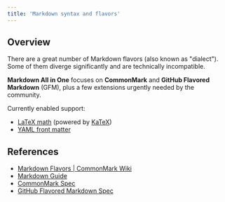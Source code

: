 ```yaml
---
title: 'Markdown syntax and flavors'
---
```


## Overview

There are a great number of Markdown flavors (also known as "dialect"). Some of them diverge significantly and are technically incompatible.

**Markdown All in One** focuses on **CommonMark** and **GitHub Flavored Markdown** (GFM), plus a few extensions urgently needed by the community.

Currently enabled support:

* [LaTeX math](https://github.com/waylonflinn/markdown-it-katex#syntax) (powered by [KaTeX](https://katex.org/docs/supported.html))
* [YAML front matter](https://github.com/ParkSB/markdown-it-front-matter#valid-front-matter)

## References

* [Markdown Flavors | CommonMark Wiki](https://github.com/commonmark/commonmark-spec/wiki/Markdown-Flavors)
* [Markdown Guide](https://www.markdownguide.org/)
* [CommonMark Spec](https://spec.commonmark.org/)
* [GitHub Flavored Markdown Spec](https://github.github.com/gfm/)
